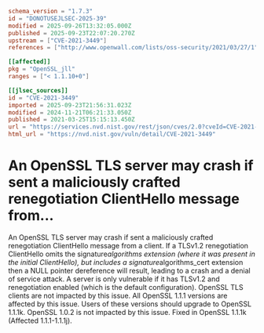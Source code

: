 ```toml
schema_version = "1.7.3"
id = "DONOTUSEJLSEC-2025-39"
modified = 2025-09-26T13:32:05.000Z
published = 2025-09-23T22:07:20.270Z
upstream = ["CVE-2021-3449"]
references = ["http://www.openwall.com/lists/oss-security/2021/03/27/1", "http://www.openwall.com/lists/oss-security/2021/03/27/2", "http://www.openwall.com/lists/oss-security/2021/03/28/3", "http://www.openwall.com/lists/oss-security/2021/03/28/4", "https://cert-portal.siemens.com/productcert/pdf/ssa-389290.pdf", "https://cert-portal.siemens.com/productcert/pdf/ssa-772220.pdf", "https://git.openssl.org/gitweb/?p=openssl.git%3Ba=commitdiff%3Bh=fb9fa6b51defd48157eeb207f52181f735d96148", "https://kb.pulsesecure.net/articles/Pulse_Security_Advisories/SA44845", "https://kc.mcafee.com/corporate/index?page=content&id=SB10356", "https://lists.debian.org/debian-lts-announce/2021/08/msg00029.html", "https://lists.fedoraproject.org/archives/list/package-announce%40lists.fedoraproject.org/message/CCBFLLVQVILIVGZMBJL3IXZGKWQISYNP/", "https://psirt.global.sonicwall.com/vuln-detail/SNWLID-2021-0013", "https://security.FreeBSD.org/advisories/FreeBSD-SA-21:07.openssl.asc", "https://security.gentoo.org/glsa/202103-03", "https://security.netapp.com/advisory/ntap-20210326-0006/", "https://security.netapp.com/advisory/ntap-20210513-0002/", "https://security.netapp.com/advisory/ntap-20240621-0006/", "https://tools.cisco.com/security/center/content/CiscoSecurityAdvisory/cisco-sa-openssl-2021-GHY28dJd", "https://www.debian.org/security/2021/dsa-4875", "https://www.openssl.org/news/secadv/20210325.txt", "https://www.oracle.com//security-alerts/cpujul2021.html", "https://www.oracle.com/security-alerts/cpuApr2021.html", "https://www.oracle.com/security-alerts/cpuapr2022.html", "https://www.oracle.com/security-alerts/cpujul2022.html", "https://www.oracle.com/security-alerts/cpuoct2021.html", "https://www.tenable.com/security/tns-2021-05", "https://www.tenable.com/security/tns-2021-06", "https://www.tenable.com/security/tns-2021-09", "https://www.tenable.com/security/tns-2021-10", "http://www.openwall.com/lists/oss-security/2021/03/27/1", "http://www.openwall.com/lists/oss-security/2021/03/27/2", "http://www.openwall.com/lists/oss-security/2021/03/28/3", "http://www.openwall.com/lists/oss-security/2021/03/28/4", "https://cert-portal.siemens.com/productcert/pdf/ssa-389290.pdf", "https://cert-portal.siemens.com/productcert/pdf/ssa-772220.pdf", "https://git.openssl.org/gitweb/?p=openssl.git%3Ba=commitdiff%3Bh=fb9fa6b51defd48157eeb207f52181f735d96148", "https://kb.pulsesecure.net/articles/Pulse_Security_Advisories/SA44845", "https://kc.mcafee.com/corporate/index?page=content&id=SB10356", "https://lists.debian.org/debian-lts-announce/2021/08/msg00029.html", "https://lists.fedoraproject.org/archives/list/package-announce%40lists.fedoraproject.org/message/CCBFLLVQVILIVGZMBJL3IXZGKWQISYNP/", "https://psirt.global.sonicwall.com/vuln-detail/SNWLID-2021-0013", "https://security.FreeBSD.org/advisories/FreeBSD-SA-21:07.openssl.asc", "https://security.gentoo.org/glsa/202103-03", "https://security.netapp.com/advisory/ntap-20210326-0006/", "https://security.netapp.com/advisory/ntap-20210513-0002/", "https://security.netapp.com/advisory/ntap-20240621-0006/", "https://tools.cisco.com/security/center/content/CiscoSecurityAdvisory/cisco-sa-openssl-2021-GHY28dJd", "https://www.debian.org/security/2021/dsa-4875", "https://www.openssl.org/news/secadv/20210325.txt", "https://www.oracle.com//security-alerts/cpujul2021.html", "https://www.oracle.com/security-alerts/cpuApr2021.html", "https://www.oracle.com/security-alerts/cpuapr2022.html", "https://www.oracle.com/security-alerts/cpujul2022.html", "https://www.oracle.com/security-alerts/cpuoct2021.html", "https://www.tenable.com/security/tns-2021-05", "https://www.tenable.com/security/tns-2021-06", "https://www.tenable.com/security/tns-2021-09", "https://www.tenable.com/security/tns-2021-10"]

[[affected]]
pkg = "OpenSSL_jll"
ranges = ["< 1.1.10+0"]

[[jlsec_sources]]
id = "CVE-2021-3449"
imported = 2025-09-23T21:56:31.023Z
modified = 2024-11-21T06:21:33.050Z
published = 2021-03-25T15:15:13.450Z
url = "https://services.nvd.nist.gov/rest/json/cves/2.0?cveId=CVE-2021-3449"
html_url = "https://nvd.nist.gov/vuln/detail/CVE-2021-3449"
```

# An OpenSSL TLS server may crash if sent a maliciously crafted renegotiation ClientHello message from...

An OpenSSL TLS server may crash if sent a maliciously crafted renegotiation ClientHello message from a client. If a TLSv1.2 renegotiation ClientHello omits the signature*algorithms extension (where it was present in the initial ClientHello), but includes a signature*algorithms_cert extension then a NULL pointer dereference will result, leading to a crash and a denial of service attack. A server is only vulnerable if it has TLSv1.2 and renegotiation enabled (which is the default configuration). OpenSSL TLS clients are not impacted by this issue. All OpenSSL 1.1.1 versions are affected by this issue. Users of these versions should upgrade to OpenSSL 1.1.1k. OpenSSL 1.0.2 is not impacted by this issue. Fixed in OpenSSL 1.1.1k (Affected 1.1.1-1.1.1j).

